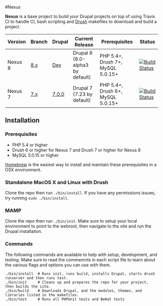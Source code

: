 #Nexus

**Nexus** is a base project to build your Drupal projects on top of using Travis CI to handle CI, bash scripting and [Drush](http://drupal.org/project/drush) makefiles to download and build a project.

Version | Branch  | Drupal | Current Release | Prerequisites | Status
------- | ------  | ------ | --------------- | ------------- | ------
Nexus 8 | [8.x](https://github.com/ryanarmstrong/nexus/tree/8.x) | [Dev](https://github.com/ryanarmstrong/nexus/archive/8.x.zip) | Drupal 8 (8.0-alpha3 by default) | PHP 5.4+, Drush 7+, MySQL 5.0.15+ | [![Build Status](https://travis-ci.org/ryanarmstrong/nexus.png?branch=8.x)](https://travis-ci.org/ryanarmstrong/nexus)
Nexus 7 | [7.x](https://github.com/ryanarmstrong/nexus/tree/7.x) | [7.0.0](https://github.com/ryanarmstrong/nexus/archive/7.0.0.zip) | Drupal 7 (7.23 by default) | PHP 5.4+, Drush 6+, MySQL 5.0.15+ | [![Build Status](https://travis-ci.org/ryanarmstrong/nexus.png?branch=7.x)](https://travis-ci.org/ryanarmstrong/nexus)

## Installation

### Prerequisites

* PHP 5.4 or higher
* Drush 6 or higher for Nexus 7 and Drush 7 or higher for Nexus 8
* MySQL 5.0.15 or higher
 
[Homebrew](http://brew.sh/) is the easiest way to install and maintain these prerequisites in a OSX environment.

### Standalone MacOS X and Linux with Drush

Clone the repo then run `./bin/install`. If you have any permissions issues, try running `sudo ./bin/install`.

### MAMP

Clone the repo then run `./bin/init`. Make sure to setup your local environment to point to the webroot, then navigate to the site and run the Drupal installation.

### Commands

The following commands are available to help with setup, development, and testing. Make sure to read the commemnts in each script file to learn about the various flags and options you can use with them.

    ./bin/install  # Runs init, runs build, installs Drupal, starts drush runserver and then runs test.
    ./bin/init     # Cleans up and prepares the repo for your project, then builds the site.
    ./bin/build    # Downloads Drupal, and the modules, themes, and libraries listed in the makefiles.
    ./bin/test     # Runs all PHPUnit tests and BeHat tests
